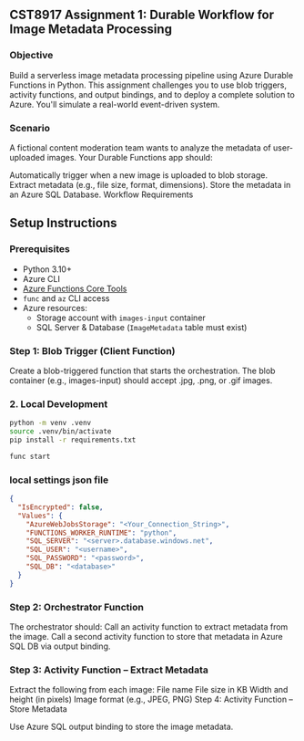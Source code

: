 ## CST8917 Assignment 1: Durable Workflow for Image Metadata Processing


### Objective

Build a serverless image metadata processing pipeline using Azure Durable Functions in Python. This assignment challenges you to use blob triggers, activity functions, and output bindings, and to deploy a complete solution to Azure. You'll simulate a real-world event-driven system.

### Scenario

A fictional content moderation team wants to analyze the metadata of user-uploaded images. Your Durable Functions app should:

Automatically trigger when a new image is uploaded to blob storage.
Extract metadata (e.g., file size, format, dimensions).
Store the metadata in an Azure SQL Database.
Workflow Requirements


## Setup Instructions

###  Prerequisites

- Python 3.10+
- Azure CLI
- [Azure Functions Core Tools](https://learn.microsoft.com/en-us/azure/azure-functions/functions-run-local)
- `func` and `az` CLI access
- Azure resources:
  - Storage account with `images-input` container
  - SQL Server & Database (`ImageMetadata` table must exist)

### Step 1: Blob Trigger (Client Function)

Create a blob-triggered function that starts the orchestration.
The blob container (e.g., images-input) should accept .jpg, .png, or .gif images.


### 2. Local Development

```bash
python -m venv .venv
source .venv/bin/activate
pip install -r requirements.txt

func start
```
### local settings json file 
``` json 
{
  "IsEncrypted": false,
  "Values": {
    "AzureWebJobsStorage": "<Your_Connection_String>",
    "FUNCTIONS_WORKER_RUNTIME": "python",
    "SQL_SERVER": "<server>.database.windows.net",
    "SQL_USER": "<username>",
    "SQL_PASSWORD": "<password>",
    "SQL_DB": "<database>"
  }
}
```

### Step 2: Orchestrator Function

The orchestrator should:
Call an activity function to extract metadata from the image.
Call a second activity function to store that metadata in Azure SQL DB via output binding.

### Step 3: Activity Function – Extract Metadata

Extract the following from each image:
File name
File size in KB
Width and height (in pixels)
Image format (e.g., JPEG, PNG)
Step 4: Activity Function – Store Metadata

Use Azure SQL output binding to store the image metadata.

